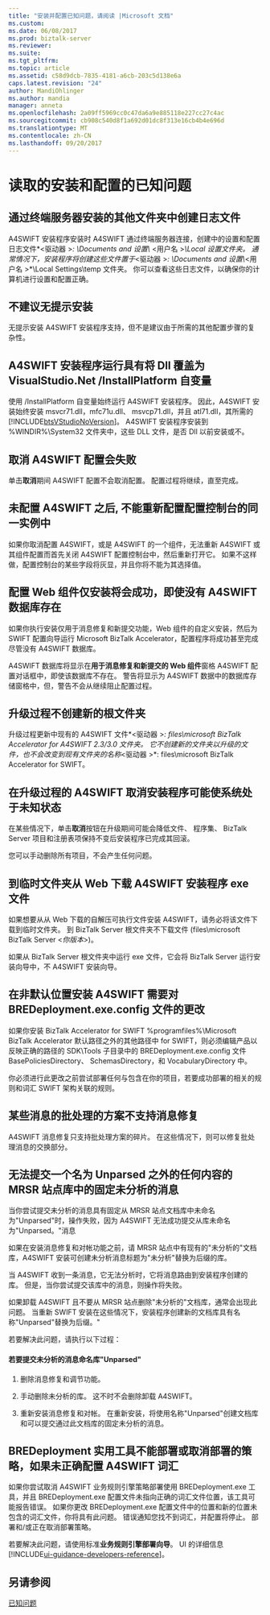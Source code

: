 ```yaml
---
title: "安装并配置已知问题，请阅读 |Microsoft 文档"
ms.custom: 
ms.date: 06/08/2017
ms.prod: biztalk-server
ms.reviewer: 
ms.suite: 
ms.tgt_pltfrm: 
ms.topic: article
ms.assetid: c58d9dcb-7835-4181-a6cb-203c5d138e6a
caps.latest.revision: "24"
author: MandiOhlinger
ms.author: mandia
manager: anneta
ms.openlocfilehash: 2a09ff5969cc0c47da6a9e885118e227cc27c4ac
ms.sourcegitcommit: cb908c540d8f1a692d01dc8f313e16cb4b4e696d
ms.translationtype: MT
ms.contentlocale: zh-CN
ms.lasthandoff: 09/20/2017
---
```

# <a name="read-the-installation-and-configuration-known-issues"></a>读取的安装和配置的已知问题
  
## <a name="installing-over-terminal-server-creates-log-files-in-a-different-folder"></a>通过终端服务器安装的其他文件夹中创建日志文件  
 A4SWIFT 安装程序安装时 A4SWIFT 通过终端服务器连接，创建中的设置和配置日志文件*\<驱动器 >*: \Documents and 设置\\* \<用户名 >*\Local 设置文件夹。 通常情况下，安装程序将创建这些文件置于*\<驱动器 >*: \Documents and 设置\\*\<用户名 >*\Local Settings\temp 文件夹。 你可以查看这些日志文件，以确保你的计算机进行设置和配置正确。  
  
## <a name="silent-installation-is-not-recommended"></a>不建议无提示安装  
 无提示安装 A4SWIFT 安装程序支持，但不是建议由于所需的其他配置步骤的复杂性。  
  
## <a name="a4swift-setup-runs-with-the-installplatform-argument-that-overwrites-dlls-for-visualstudionet"></a>A4SWIFT 安装程序运行具有将 Dll 覆盖为 VisualStudio.Net /InstallPlatform 自变量  
 使用 /InstallPlatform 自变量始终运行 A4SWIFT 安装程序。 因此，A4SWIFT 安装始终安装 msvcr71.dll，mfc71u.dll、 msvcp71.dll，并且 atl71.dll，其所需的[!INCLUDE[btsVStudioNoVersion](../../includes/btsvstudionoversion-md.md)]。 A4SWIFT 安装程序安装到 %WINDIR%\System32 文件夹中，这些 DLL 文件，是否 Dll 以前安装或不。  
  
## <a name="canceling-a4swift-configuration-will-fail"></a>取消 A4SWIFT 配置会失败  
 单击**取消**期间 A4SWIFT 配置不会取消配置。 配置过程将继续，直至完成。  
  
## <a name="after-unconfiguring-a4swift-you-cannot-reconfigure-in-the-same-instance-of-the-configuration-console"></a>未配置 A4SWIFT 之后, 不能重新配置配置控制台的同一实例中  
 如果你取消配置 A4SWIFT，或是 A4SWIFT 的一个组件，无法重新 A4SWIFT 或其组件配置而首先关闭 A4SWIFT 配置控制台中，然后重新打开它。 如果不这样做，配置控制台的某些字段将灰显，并且你将不能为其选择值。  
  
## <a name="configuration-of-a-web-components-only-installation-will-succeed-even-if-no-a4swift-database-exists"></a>配置 Web 组件仅安装将会成功，即使没有 A4SWIFT 数据库存在  
 如果你执行安装仅用于消息修复和新提交功能，Web 组件的自定义安装，然后为 SWIFT 配置向导运行 Microsoft BizTalk Accelerator，配置程序将成功甚至完成尽管没有 A4SWIFT 数据库。  
  
 A4SWIFT 数据库将显示在**用于消息修复和新提交的 Web 组件**窗格 A4SWIFT 配置对话框中，即使该数据库不存在。 警告将显示为 A4SWIFT 数据中的数据库存储窗格中，但，警告不会从继续阻止配置过程。  
  
## <a name="upgrade-process-does-not-create-a-new-root-folder"></a>升级过程不创建新的根文件夹  
 升级过程更新中现有的 A4SWIFT 文件*\<驱动器 >*: files\microsoft BizTalk Accelerator for A4SWIFT 2.3/3.0 文件夹。 它不创建新的文件夹以升级的文件，也不会改变到现有文件夹的名称*\<驱动器 >*: files\microsoft BizTalk Accelerator for SWIFT。  
  
## <a name="canceling-setup-during-an-upgrade-for-a4swift-may-leave-your-system-in-an-unknown-state"></a>在升级过程的 A4SWIFT 取消安装程序可能使系统处于未知状态  
 在某些情况下，单击**取消**按钮在升级期间可能会降低文件、 程序集、 BizTalk Server 项目和注册表项保持不变后安装程序已完成其回滚。  
  
 您可以手动删除所有项目，不会产生任何问题。  
  
## <a name="download-the-a4swift-setup-exe-file-from-the-web-into-a-temp-folder"></a>到临时文件夹从 Web 下载 A4SWIFT 安装程序 exe 文件  
 如果想要从从 Web 下载的自解压可执行文件安装 A4SWIFT，请务必将该文件下载到临时文件夹。 到 BizTalk Server 根文件夹不下载文件 (files\microsoft BizTalk Server \<*你版本*>)。  
  
 如果从 BizTalk Server 根文件夹中运行 exe 文件，它会将 BizTalk Server 运行安装向导中，不 A4SWIFT 安装向导。  
  
## <a name="installing-a4swift-in-a-location-other-than-the-default-requires-changes-to-the-bredeploymentexeconfig-file"></a>在非默认位置安装 A4SWIFT 需要对 BREDeployment.exe.config 文件的更改  
 如果你安装 BizTalk Accelerator for SWIFT %programfiles%\Microsoft BizTalk Accelerator 默认路径之外的其他路径中 for SWIFT，则必须编辑产品以反映正确的路径的 SDK\Tools 子目录中的 BREDeployment.exe.config 文件BasePoliciesDirectory、 SchemasDirectory，和 VocabularyDirectory 中。  
  
 你必须进行此更改之前尝试部署任何与包含在你的项目，若要成功部署的相关的规则和词汇 SWIFT 架构关联的规则。  
  
## <a name="message-repair-is-not-supported-for-certain-batched-message-scenarios"></a>某些消息的批处理的方案不支持消息修复  
 A4SWIFT 消息修复只支持批处理方案的碎片。 在这些情况下，则可以修复批处理消息的交换部分。  
  
## <a name="you-cannot-submit-a-fixed-unparsed-message-from-a-mrsr-site-library-named-anything-other-than-unparsed"></a>无法提交一个名为 Unparsed 之外的任何内容的 MRSR 站点库中的固定未分析的消息  
 当你尝试提交未分析的消息具有固定从 MRSR 站点文档库中未命名为"Unparsed"时，操作失败，因为 A4SWIFT 无法成功提交从库未命名为"Unparsed。"消息  
  
 如果在安装消息修复和对帐功能之前，请 MRSR 站点中有现有的"未分析的"文档库，A4SWIFT 安装可创建未分析消息标题为"未分析"替换为后缀的库。  
  
 当 A4SWIFT 收到一条消息，它无法分析时，它将消息路由到安装程序创建的库。 但是，当你尝试提交该库中的消息，则操作将失败。  
  
 如果卸载 A4SWIFT 且不要从 MRSR 站点删除"未分析的"文档库，通常会出现此问题。  当重新 SWIFT 安装在这些情况下，安装程序创建新的文档库具有名称"Unparsed"替换为后缀。"  
  
 若要解决此问题，请执行以下过程：  
  
#### <a name="to-name-a-library-unparsed-in-order-to-submit-unparsed-messages"></a>若要提交未分析的消息命名库"Unparsed"  
  
1.  删除消息修复和调节功能。  
  
2.  手动删除未分析的库。 这不时不会删除卸载 A4SWIFT。  
  
3.  重新安装消息修复和对帐。 在重新安装，将使用名称"Unparsed"创建文档库和可以提交通过此文档库的固定未分析的消息。  
  
## <a name="bredeployment-utility-cannot-deploy-or-undeploy-policies-if-a4swift-vocabularies-are-not-correctly-configured"></a>BREDeployment 实用工具不能部署或取消部署的策略，如果未正确配置 A4SWIFT 词汇  
 如果你尝试取消 A4SWIFT 业务规则引擎策略部署使用 BREDeployment.exe 工具，并且 BREDeployment.exe 配置文件未指向正确的词汇文件位置，该工具可能报告错误。 如果你更改 BREDeployment.exe 配置文件中的位置和新的位置未包含的词汇文件，你将具有此问题。 错误通知您找不到词汇，并配置将停止。 部署和/或正在取消部署策略。  
  
 若要解决此问题，请使用标准**业务规则引擎部署向导**。 UI 的详细信息[!INCLUDE[ui-guidance-developers-reference](../../includes/ui-guidance-developers-reference.md)]。
  
## <a name="see-also"></a>另请参阅  
 [已知问题](../../adapters-and-accelerators/accelerator-swift/known-issues5.md)